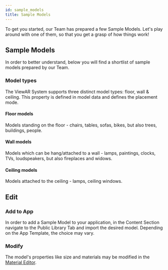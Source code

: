 ```yaml
---
id: sample_models
title: Sample Models
---
```


To get you started, our Team has prepared a few Sample Models. Let's play around with one of them, so that you get a grasp of how things work!

## Sample Models
In order to better understand, below you will find a shortlist of sample models prepared by our Team.

### Model types
The ViewAR System supports three distinct model types: floor, wall & ceiling. This property is defined in model data and defines the placement mode.

#### Floor models
Models standing on the floor - chairs, tables, sofas, bikes, but also trees, buildings, people.

#### Wall models
Models which can be hang/attached to a wall - lamps, paintings, clocks, TVs, loudspeakers, but also fireplaces and widows. 

#### Ceiling models
Models attached to the ceiling - lamps, ceiling windows.

## Edit

### Add to App

In order to add a Sample Model to your application, in the Content Section navigate to the Public Library Tab and import the desired model. Depending on the App Template, the choice may vary.

### Modify

The model's properties like size and materials may be modified in the [Material Editor](./custom_models#Textures).

